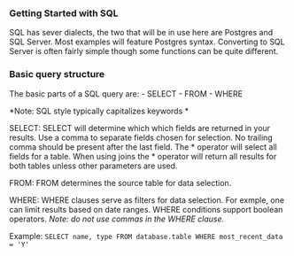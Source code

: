 ### Getting Started with SQL

SQL has sever dialects, the two that will be in use here are Postgres and SQL Server.
Most examples will feature Postgres syntax. Converting to SQL Server is often fairly simple though some functions can be quite different.


### Basic query structure

The basic parts of a SQL query are:
    - SELECT
    - FROM
    - WHERE

*Note: SQL style typically capitalizes keywords *

SELECT:
    SELECT will determine which which fields are returned in your results.
    Use a comma to separate fields chosen for selection. No trailing comma should be present after the last field.
    The * operator will select all fields for a table.
    When using joins the * operator will return all results for both tables unless other parameters are used.

FROM:
    FROM determines the source table for data selection.

WHERE:
    WHERE clauses serve as filters for data selection. For exmple, one can limit results based on date ranges.
    WHERE conditions support boolean operators.
    *Note: do not use commas in the WHERE clause.*

Example:
    ```SELECT name, type
        FROM database.table
        WHERE most_recent_data = 'Y'```